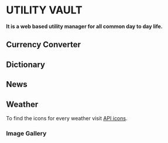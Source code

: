 # UTILITY VAULT

**It is a web based utility manager for all common day to day life.**

## Currency Converter
## Dictionary
## News
## Weather
  To find the icons for every weather visit [API icons]("https://erikflowers.github.io/weather-icons/api-list.html").

### Image Gallery